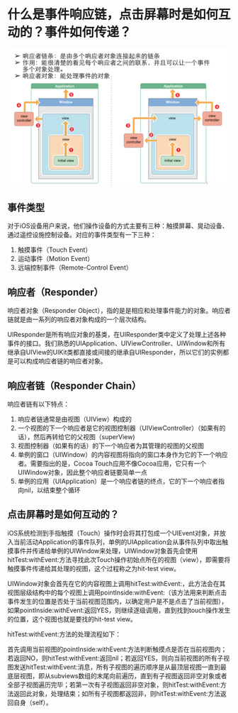 # 什么是事件响应链，点击屏幕时是如何互动的？事件如何传递？

![img](../img/事件响应链.jpg)

## 事件类型

对于iOS设备用户来说，他们操作设备的方式主要有三种：触摸屏幕、晃动设备、通过遥控设施控制设备。对应的事件类型有一下三种：

1. 触摸事件（Touch Event）
2. 运动事件（Motion Event）
3. 远端控制事件（Remote-Control Event）

## 响应者（Responder）

响应者对象（Responder Object），指的是是相应和处理事件能力的对象。响应者链就是由一系列的响应者对象构成的一个层次结构。

UIResponder是所有响应对象的基类，在UIResponder类中定义了处理上述各种事件的接口。我们熟悉的UIApplication、UIViewController、UIWindow和所有继承自UIView的UIKit类都直接或间接的继承自UIResponder，所以它们的实例都是可以构成响应者链的响应者对象。

## 响应者链（Responder Chain）

响应者链有以下特点：

1. 响应者链通常是由视图（UIView）构成的
2. 一个视图的下一个响应者是它的视图控制器（UIViewController）（如果有的话），然后再转给它的父视图（superView)
3. 视图控制器（如果有的话）的下一个响应者为其管理的视图的父视图
4. 单例的窗口（UIWindow）的内容视图将指向的窗口本身作为它的下一个响应者。需要指出的是，Cocoa Touch应用不像Cocoa应用，它只有一个UIWindow对象，因此整个响应者链要简单一点
5. 单例的应用（UIApplication）是一个响应者链的终点，它的下一个响应者指向nil，以结束整个循环

## 点击屏幕时是如何互动的？

iOS系统检测到手指触摸（Touch）操作时会将其打包成一个UIEvent对象，并放入当前活动Application的事件队列，单例的UIApplication会从事件队列中取出触摸事件并传递给单例的UIWindow来处理，UIWindow对象首先会使用hitTest:withEvent:方法寻找此次Touch操作初始点所在的视图（view），即需要将触摸事件传递给其处理的视图，这个过程称之为hit-test view。

UIWindow对象会首先在它的内容视图上调用hitTest:withEvent:，此方法会在其视图层级结构中的每个视图上调用pointInside:withEvent:（该方法用来判断点击事件发生的位置是否处于当前视图范围内，以确定用户是不是点击了当前视图），如果pointInside:withEvent:返回YES，则继续逐级调用，直到找到touch操作发生的位置，这个视图也就是要找的hit-test view。

hitTest:withEvent:方法的处理流程如下：

首先调用当前视图的pointInside:withEvent:方法判断触摸点是否在当前视图内；若返回NO，则hitTest:withEvent:返回nil；若返回YES，则向当前视图的所有子视图发送hitTest:withEvent:消息，所有子视图的遍历顺序是从最顶层视图一直到最底层视图，即从subviews数组的末尾向前遍历，直到有子视图返回非空对象或者全部子视图遍历完毕；若第一次有子视图返回非空对象，则hitTest:withEvent:方法返回此对象，处理结束；如所有子视图都返回非，则hitTest:withEvent:方法返回自身（self）。